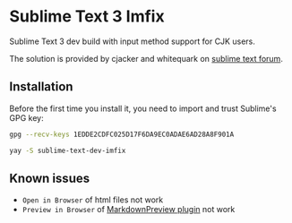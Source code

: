 # Sublime Text 3 Imfix

Sublime Text 3 dev build with input method support for CJK users.

The solution is provided by cjacker and whitequark on [sublime text forum][imfix-solution].

## Installation

Before the first time you install it, you need to import and trust Sublime's GPG key:

```bash
gpg --recv-keys 1EDDE2CDFC025D17F6DA9EC0ADAE6AD28A8F901A
```

```bash
yay -S sublime-text-dev-imfix
```

## Known issues

* `Open in Browser` of html files not work
* `Preview in Browser` of [MarkdownPreview plugin][markdown-preview] not work

[imfix-solution]: https://forum.sublimetext.com/t/input-method-support/5446/27
[markdown-preview]: https://packagecontrol.io/packages/MarkdownPreview
